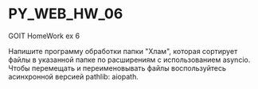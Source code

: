 # PY_WEB_HW_06
GOIT HomeWork ex 6


Напишите программу обработки папки "Хлам", которая сортирует файлы в указанной папке по расширениям с использованием asyncio. 
Чтобы перемещать и переименовывать файлы воспользуйтесь асинхронной версией pathlib: aiopath.
